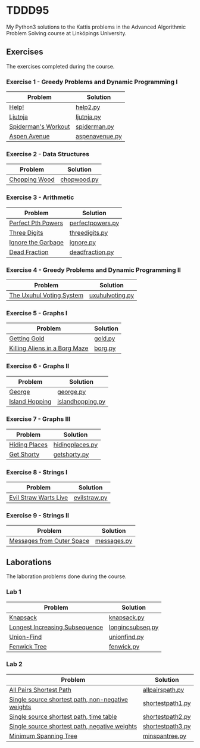 # TDDD95

My Python3 solutions to the Kattis problems in the Advanced Algorithmic Problem Solving course at Linköpings University.

## Exercises

The exercises completed during the course.

### Exercise 1 - Greedy Problems and Dynamic Programming I

| Problem                                                           | Solution                             |
| ----------------------------------------------------------------- | ------------------------------------ |
| [Help!](https://open.kattis.com/problems/help2)                   | [help2.py](ex1/help2.py)             |
| [Ljutnja](https://open.kattis.com/problems/ljutnja)               | [ljutnja.py](ex1/ljutnja.py)         |
| [Spiderman's Workout](https://open.kattis.com/problems/spiderman) | [spiderman.py](ex1/spiderman.py)     |
| [Aspen Avenue](https://open.kattis.com/problems/aspenavenue)      | [aspenavenue.py](ex1/aspenavenue.py) |

### Exercise 2 - Data Structures

| Problem                                                    | Solution                       |
| ---------------------------------------------------------- | ------------------------------ |
| [Chopping Wood](https://open.kattis.com/problems/chopwood) | [chopwood.py](ex2/chopwood.py) |

### Exercise 3 - Arithmetic

| Problem                                                              | Solution                                 |
| -------------------------------------------------------------------- | ---------------------------------------- |
| [Perfect Pth Powers](https://open.kattis.com/problems/perfectpowers) | [perfectpowers.py](ex3/perfectpowers.py) |
| [Three Digits](https://open.kattis.com/problems/threedigits)         | [threedigits.py](ex3/threedigits.py)     |
| [Ignore the Garbage](https://open.kattis.com/problems/ignore)        | [ignore.py](ex3/ignore.py)               |
| [Dead Fraction](https://open.kattis.com/problems/deadfraction)       | [deadfraction.py](ex3/deadfraction.py)   |

### Exercise 4 - Greedy Problems and Dynamic Programming II

| Problem                                                                   | Solution                               |
| ------------------------------------------------------------------------- | -------------------------------------- |
| [The Uxuhul Voting System](https://open.kattis.com/problems/uxuhulvoting) | [uxuhulvoting.py](ex4/uxuhulvoting.py) |

### Exercise 5 - Graphs I

| Problem                                               | Solution               |
| ----------------------------------------------------- | ---------------------- |
| [Getting Gold](https://open.kattis.com/problems/gold) | [gold.py](ex5/gold.py) |
| [Killing Aliens in a Borg Maze](https://open.kattis.com/problems/borg) | [borg.py](ex5/borg.py) |

### Exercise 6 - Graphs II

| Problem                                           | Solution                   |
| ------------------------------------------------- | -------------------------- |
| [George](https://open.kattis.com/problems/george) | [george.py](ex6/george.py) |
| [Island Hopping](https://open.kattis.com/problems/islandhopping) | [islandhopping.py](ex6/islandhopping.py) |

### Exercise 7 - Graphs III

| Problem                                           | Solution                   |
| ------------------------------------------------- | -------------------------- |
| [Hiding Places](https://open.kattis.com/problems/hidingplaces) | [hidingplaces.py](ex7/hidingplaces.py) |
| [Get Shorty](https://open.kattis.com/problems/getshorty) | [getshorty.py](ex7/getshorty.py) |

### Exercise 8 - Strings I

| Problem                                           | Solution                   |
| ------------------------------------------------- | -------------------------- |
| [Evil Straw Warts Live](https://open.kattis.com/problems/evilstraw) | [evilstraw.py](ex8/evilstraw.py) |

### Exercise 9 - Strings II

| Problem                                           | Solution                   |
| ------------------------------------------------- | -------------------------- |
| [Messages from Outer Space](https://open.kattis.com/problems/messages) | [messages.py](ex9/messages.py) |

## Laborations

The laboration problems done during the course.

### Lab 1

| Problem                                                                          | Solution                                  |
| -------------------------------------------------------------------------------- | ----------------------------------------- |
| [Knapsack](https://open.kattis.com/problems/knapsack)                            | [knapsack.py](lab1/knapsack.py)           |
| [Longest Increasing Subsequence](https://open.kattis.com/problems/longincsubseq) | [longincsubseq.py](lab1/longincsubseq.py) |
| [Union-Find](https://open.kattis.com/problems/unionfind)                         | [unionfind.py](lab1/unionfind.py)         |
| [Fenwick Tree](https://open.kattis.com/problems/fenwick)                         | [fenwick.py](lab1/fenwick.py)             |

### Lab 2

| Problem                                                                                             | Solution                                  |
| --------------------------------------------------------------------------------------------------- | ----------------------------------------- |
| [All Pairs Shortest Path](https://open.kattis.com/problems/allpairspath)                            | [allpairspath.py](lab2/allpairspath.py)   |
| [Single source shortest path, non-negative weights](https://open.kattis.com/problems/shortestpath1) | [shortestpath1.py](lab2/shortestpath1.py) |
| [Single source shortest path, time table](https://open.kattis.com/problems/shortestpath2)           | [shortestpath2.py](lab2/shortestpath2.py) |
| [Single source shortest path, negative weights](https://open.kattis.com/problems/shortestpath3)     | [shortestpath3.py](lab2/shortestpath3.py) |
| [Minimum Spanning Tree](https://open.kattis.com/problems/minspantree)                               | [minspantree.py](lab2/minspantree.py)     |
